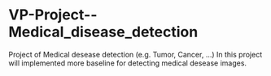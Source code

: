 # VP-Project--Medical_disease_detection
Project of Medical desease detection (e.g. Tumor, Cancer, ...)
In this project will implemented more baseline for detecting medical desease images.
